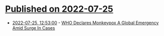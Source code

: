 # [Published on 2022-07-25](index.md)

* [2022-07-25, 12:53:00](https://soylentnews.org/article.pl?sid=22/07/24/1620249&from=rss) - [WHO Declares Monkeypox A Global Emergency Amid Surge In Cases](https://soylentnews.org/article.pl?sid=22/07/24/1620249&from=rss)
